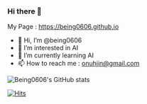 ### Hi there 👋
My Page : https://being0606.github.io

- 👋 Hi, I’m @being0606
- 👀 I’m interested in AI
- 🌱 I’m currently learning AI
- 📫 How to reach me : onuhjin@gmail.com

<!--
**being0606/being0606** is a ✨ _special_ ✨ repository because its `README.md` (this file) appears on your GitHub profile.

Here are some ideas to get you started:

- 🔭 I’m currently working on ...
- 🌱 I’m currently learning ...
- 👯 I’m looking to collaborate on ...
- 🤔 I’m looking for help with ...
- 💬 Ask me about ...
- 📫 How to reach me: ...
- 😄 Pronouns: ...
- ⚡ Fun fact: ...
-->



![Being0606's GitHub stats](https://github-readme-stats.vercel.app/api?username=being0606&show_icons=true&theme=radical)




[![Hits](https://hits.seeyoufarm.com/api/count/incr/badge.svg?url=https%3A%2F%2Fgithub.com%2Fbeing0606%2Fhit-counter&count_bg=%2379C83D&title_bg=%23555555&icon=tensorflow.svg&icon_color=%23E7E7E7&title=hits&edge_flat=false)](https://hits.seeyoufarm.com)


